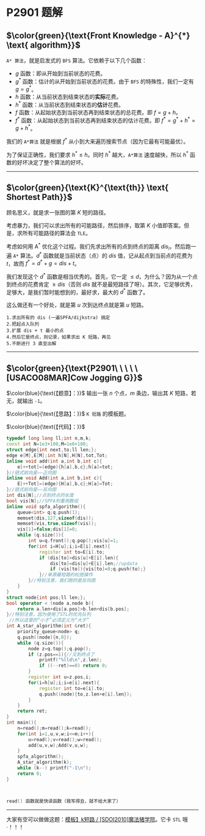 # P2901 题解

## $\color{green}{\text{Front Knowledge - A}^{*} \text{ algorithm}}$

`A* 算法`，就是启发式的 `BFS` 算法。它依赖于以下几个函数：

- $g$ 函数：即从开始到当前状态的花费。
- $g^*$ 函数：估计的从开始到当前状态的花费。由于 `BFS` 的特殊性，我们一定有 $g=g^*$。
- $h$ 函数：从当前状态到结束状态的**实际**花费。
- $h^*$ 函数：从当前状态到结束状态的**估计**花费。
- $f$ 函数：从起始状态到当前状态再到结束状态的总花费。即 $f=g+h$。
- $f^*$ 函数：从起始状态到当前状态再到结束状态的估计花费。即 $f^* = g^*+h^* = g +h^*$。

我们的 `A*算法` 就是根据 $f^*$ 从小到大来遍历搜索节点（因为它最有可能最优）。

为了保证正确性，我们要求 $h^* \leq h$。同时 $h^*$ 越大，`A*算法` 速度越快，所以 $h^*$ 函数的好坏决定了整个算法的好坏。

---------------------------------------------------------------

## $\color{green}{\text{K}^{\text{th}} \text{ Shortest Path}}$

顾名思义，就是求一张图的第 $K$ 短的路径。

考虑暴力，我们可以求出所有的可能路径，然后排序，取第 $K$ 小值即答案。但是，求所有可能路径的算法会 `TLE`。

考虑如何用 $\text{A}^{*}%$ 优化这个过程。我们先求出所有的点到终点的距离 $dis_i$，然后跑一遍 `A*` 算法。$d^{*}$ 函数就是当前状态（点）的 $dis$ 值，记从起点到当前点的花费为 $t$，故而 $f^{*} = d^{*} + g = dis + t$。

我们发现这个 $d^{*}$ 函数是相当优秀的。首先，它一定 $\leq d$，为什么？因为从一个点到终点的花费肯定 $\geq dis$（否则 $dis$ 就不是最短路径了呀）。其次，它足够优秀，足够大，是我们暂时能想到的，最好求，最大的 $d^{*}$ 函数了。

这么做还有一个好处，就是第 $u$ 次到达终点就是第 $u$ 短路。

```
1.求出所有的 dis (一遍SPFA/dijkstra) 搞定
2.把起点入队列
3.扩展 dis + t 最小的点
4.然后它是终点，则记录，如果求出 K 短路，再见
5.不断进行 3 直至出解
```

------------------------------------------------------------

## $\color{green}{\text{P2901\ \ \ \ \ [USACO08MAR]Cow Jogging G}}$

$\color{blue}{\text{【题意】：}}$ 输出一张 $n$ 个点，$m$ 条边，输出其 $K$ 短路，若无，就输出 `-1`。

$\color{blue}{\text{【思路】：}}$ `K 短路` 的模板题。

$\color{blue}{\text{【代码】：}}$
```cpp
typedef long long ll;int n,m,k;
const int N=1e3+100,M=1e6+100;
struct edge{int next,to;ll len;};
edge e[M],E[M];int h[N],H[N],tot,Tot;
inline void add(int a,int b,int c){
	e[++tot]=(edge){h[a],b,c};h[a]=tot;
}//链式前向星——正向图 
inline void Add(int a,int b,int c){
	E[++Tot]=(edge){H[a],b,c};H[a]=Tot;
}//链式前向星——反向图 
int dis[N];//点到终点的长度 
bool vis[N];//SPFA判重用数组 
inline void spfa_algorithm(){
	queue<int> q;q.push(1);
	memset(dis,127,sizeof(dis));
	memset(vis,true,sizeof(vis));
	vis[1]=false;dis[1]=0;
	while (q.size()){
		int u=q.front();q.pop();vis[u]=1;
		for(int i=H[u];i;i=E[i].next){
			register int to=E[i].to;
			if (dis[to]>dis[u]+E[i].len){
				dis[to]=dis[u]+E[i].len;//updata
				if (vis[to]){vis[to]=0;q.push(to);}
			}//单源最短路的松弛操作 
		}//特别注意，我们跑的是反向图 
	}
}
struct node{int pos;ll len;};
bool operator < (node a,node b){
	return a.len+dis[a.pos]>b.len+dis[b.pos];
}//特别注意，因为使用了STL的优先队列
 //所以这里的“小于”必须定义为“大于” 
int A_star_algorithm(int &ret){
	priority_queue<node> q;
	q.push((node){n,0});
	while (q.size()){
		node z=q.top();q.pop();
		if (z.pos==1){//又到终点了 
			printf("%lld\n",z.len);
			if ((--ret)==0) return 0;
		}
		register int u=z.pos,i;
		for(i=h[u];i;i=e[i].next){
			register int to=e[i].to;
			q.push((node){to,z.len+e[i].len});
		}
	}
	return ret;
}
int main(){
	n=read();m=read();k=read();
	for(int i=1,u,v,w;i<=m;i++){
		u=read();v=read();w=read();
		add(u,v,w);Add(v,u,w);
	}
	spfa_algorithm();
	A_star_algorithm(k);
	while (k--) printf("-1\n");
	return 0;
}



read() 函数就是快读函数（我写得丑，就不给大家了）
```

--------------------------------------

大家有空可以做做这题：[模板】k短路 / [SDOI2010]魔法猪学院](https://www.luogu.com.cn/problem/P2483)。它卡 `STL` 哦·！！！